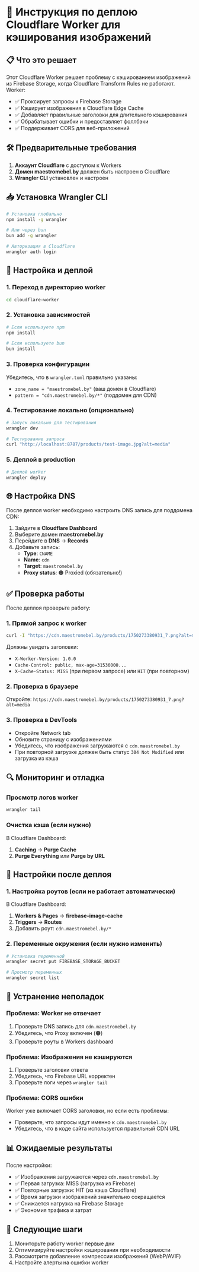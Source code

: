 # 🚀 Инструкция по деплою Cloudflare Worker для кэширования изображений

## 📋 Что это решает

Этот Cloudflare Worker решает проблему с кэшированием изображений из Firebase Storage, когда Cloudflare Transform Rules не работают. Worker:

- ✅ Проксирует запросы к Firebase Storage
- ✅ Кэширует изображения в Cloudflare Edge Cache
- ✅ Добавляет правильные заголовки для длительного кэширования
- ✅ Обрабатывает ошибки и предоставляет фоллбэки
- ✅ Поддерживает CORS для веб-приложений

## 🛠️ Предварительные требования

1. **Аккаунт Cloudflare** с доступом к Workers
2. **Домен maestromebel.by** должен быть настроен в Cloudflare
3. **Wrangler CLI** установлен и настроен

## 📥 Установка Wrangler CLI

```bash
# Установка глобально
npm install -g wrangler

# Или через bun
bun add -g wrangler

# Авторизация в Cloudflare
wrangler auth login
```

## 🔧 Настройка и деплой

### 1. Переход в директорию worker

```bash
cd cloudflare-worker
```

### 2. Установка зависимостей

```bash
# Если используете npm
npm install

# Если используете bun
bun install
```

### 3. Проверка конфигурации

Убедитесь, что в `wrangler.toml` правильно указаны:
- `zone_name = "maestromebel.by"` (ваш домен в Cloudflare)
- `pattern = "cdn.maestromebel.by/*"` (поддомен для CDN)

### 4. Тестирование локально (опционально)

```bash
# Запуск локально для тестирования
wrangler dev

# Тестирование запроса
curl "http://localhost:8787/products/test-image.jpg?alt=media"
```

### 5. Деплой в production

```bash
# Деплой worker
wrangler deploy
```

## 🌐 Настройка DNS

После деплоя worker необходимо настроить DNS запись для поддомена CDN:

1. Зайдите в **Cloudflare Dashboard**
2. Выберите домен **maestromebel.by**
3. Перейдите в **DNS** → **Records**
4. Добавьте запись:
   - **Type**: `CNAME`
   - **Name**: `cdn`
   - **Target**: `maestromebel.by`
   - **Proxy status**: 🟠 Proxied (обязательно!)

## ✅ Проверка работы

После деплоя проверьте работу:

### 1. Прямой запрос к worker
```bash
curl -I "https://cdn.maestromebel.by/products/1750273380931_7.png?alt=media"
```

Должны увидеть заголовки:
- `X-Worker-Version: 1.0.0`
- `Cache-Control: public, max-age=31536000...`
- `X-Cache-Status: MISS` (при первом запросе) или `HIT` (при повторном)

### 2. Проверка в браузере
Откройте: `https://cdn.maestromebel.by/products/1750273380931_7.png?alt=media`

### 3. Проверка в DevTools
- Откройте Network tab
- Обновите страницу с изображениями
- Убедитесь, что изображения загружаются с `cdn.maestromebel.by`
- При повторной загрузке должен быть статус `304 Not Modified` или загрузка из кэша

## 🔍 Мониторинг и отладка

### Просмотр логов worker
```bash
wrangler tail
```

### Очистка кэша (если нужно)
В Cloudflare Dashboard:
1. **Caching** → **Purge Cache**
2. **Purge Everything** или **Purge by URL**

## 🔧 Настройки после деплоя

### 1. Настройка роутов (если не работает автоматически)
В Cloudflare Dashboard:
1. **Workers & Pages** → **firebase-image-cache**
2. **Triggers** → **Routes**
3. Добавить роут: `cdn.maestromebel.by/*`

### 2. Переменные окружения (если нужно изменить)
```bash
# Установка переменной
wrangler secret put FIREBASE_STORAGE_BUCKET

# Просмотр переменных
wrangler secret list
```

## 🚨 Устранение неполадок

### Проблема: Worker не отвечает
1. Проверьте DNS запись для `cdn.maestromebel.by`
2. Убедитесь, что Proxy включен (🟠)
3. Проверьте роуты в Workers dashboard

### Проблема: Изображения не кэшируются
1. Проверьте заголовки ответа
2. Убедитесь, что Firebase URL корректен
3. Проверьте логи через `wrangler tail`

### Проблема: CORS ошибки
Worker уже включает CORS заголовки, но если есть проблемы:
- Проверьте, что запросы идут именно к `cdn.maestromebel.by`
- Убедитесь, что в коде сайта используется правильный CDN URL

## 📊 Ожидаемые результаты

После настройки:
- ✅ Изображения загружаются через `cdn.maestromebel.by`
- ✅ Первая загрузка: MISS (загрузка из Firebase)
- ✅ Повторные загрузки: HIT (из кэша Cloudflare)
- ✅ Время загрузки изображений значительно сокращается
- ✅ Снижается нагрузка на Firebase Storage
- ✅ Экономия трафика и затрат

## 🎯 Следующие шаги

1. Мониторьте работу worker первые дни
2. Оптимизируйте настройки кэширования при необходимости
3. Рассмотрите добавление компрессии изображений (WebP/AVIF)
4. Настройте алерты на ошибки worker
